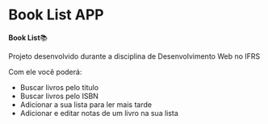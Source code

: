 # Book List APP 

**Book List**📚

Projeto desenvolvido durante a disciplina de Desenvolvimento Web no IFRS

Com ele você poderá: 

 - Buscar livros pelo titulo
 - Buscar livros pelo ISBN
 - Adicionar a sua lista para ler mais tarde
 - Adicionar e editar notas de um livro na sua lista 
